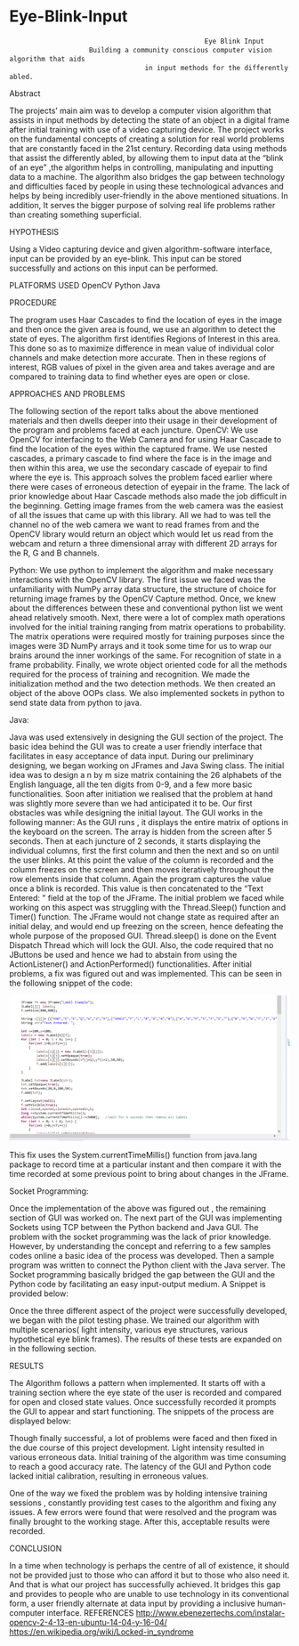 # Eye-Blink-Input
                                                     Eye Blink Input
                        Building a community conscious computer vision algorithm that aids
                                      in input methods for the differently abled.


Abstract
				              			
The projects’ main  aim was to develop a computer vision algorithm that assists in input methods by detecting the state of an object in a digital frame after initial training with use of a video capturing device.
The project works on the fundamental concepts of creating a solution for real world problems that are constantly faced in the 21st century. Recording data using methods that assist the differently abled, by allowing them to input data at the “blink of an eye” ,the algorithm helps in controlling, manipulating and inputting data to a machine.
The algorithm also bridges the gap between technology and difficulties faced by people in using these technological advances and helps by being incredibly user-friendly in the above mentioned situations. In addition, It serves the bigger purpose of solving real life problems rather than creating something superficial.




HYPOTHESIS
							
Using a Video capturing device and given algorithm-software interface, input can be provided by an eye-blink. This input can be stored successfully and actions on this input can be performed.

PLATFORMS USED
OpenCV
Python
Java

PROCEDURE

The program uses Haar Cascades to find the location of eyes in the image and then once the given area is found, we use an algorithm to detect the state of eyes. The algorithm first identifies Regions of Interest in this area. This done so as to maximize difference in mean value of individual color channels and make detection more accurate. Then in these regions of interest, RGB values of pixel in the given area and takes average and are compared to training data to find whether eyes are open or close.


APPROACHES AND PROBLEMS
		            				     
The following section of the report talks about the above mentioned materials and then dwells deeper into their usage in their development of the program and problems faced at each juncture. 
OpenCV:
We use OpenCV for interfacing to the Web Camera and for using Haar Cascade to find the location of the eyes within the captured frame. We use nested cascades, a primary cascade to find where the face is in the image and then within this area, we use the secondary cascade of eyepair to find where the eye is. This approach solves the problem faced earlier where there were cases of erroneous detection of eyepair in the frame. The lack of prior knowledge about Haar Cascade methods also made the job difficult in the beginning. 
Getting image frames from the web camera was the easiest of all the issues that came up with this library. All we had to was tell the channel no of the web camera we want to read frames from and the OpenCV library would return an object which would let us read from the webcam and return a three dimensional array with different 2D arrays for the R, G and B channels.


Python:
We use python to implement the algorithm and make necessary interactions with the OpenCV library. The first issue we faced was the unfamiliarity with NumPy array data structure, the structure of choice for returning image frames by the OpenCV Capture method. Once, we knew about the differences between these and conventional python list we went ahead relatively smooth.
Next, there were a lot of complex math operations involved for the initial training ranging from matrix operations to probability. The matrix operations were required mostly for training purposes since the images were 3D NumPy arrays and it took some time for us to wrap our brains around the inner workings of the same. For recognition of state in a frame probability.
Finally, we wrote object oriented code for all the methods required for the process of training and recognition. We made the initialization method and the two detection methods. We then created an object of the above OOPs class. We also implemented sockets in python to send state data from python to java.


Java:				
               
Java was used extensively in designing the GUI section of the project. The basic idea behind the GUI was to create a user friendly interface that facilitates in easy acceptance of data input. During our preliminary designing, we began working on JFrames and Java Swing class. The initial idea was to design a n by m size matrix containing the  26 alphabets of the English language,  all the ten digits from 0-9, and a few more basic functionalities. Soon after initiation we realised that the problem at hand was slightly more severe than we had anticipated it to be. Our first obstacles was while designing the initial layout. The GUI works in the following manner:
As the GUI runs , it displays the entire matrix of options in the keyboard on the screen. The array is hidden from the screen after 5 seconds. Then at each juncture of 2 seconds, it starts displaying the individual columns, first the first column and then the next and so on until the user blinks. At this point the value of the column is recorded and the column freezes on the screen and then moves iteratively throughout the row elements inside that column. Again the program captures the value once a blink is recorded. This value is then concatenated to the “Text Entered: ” field at the top of the JFrame.
The initial problem we faced while working on this aspect was struggling with the Thread.Sleep() function and Timer() function. The JFrame would not change state as required after an initial delay, and would end up freezing on the screen, hence defeating the whole purpose of the proposed GUI. Thread.sleep() is done on the Event Dispatch Thread which will lock the GUI. Also, the code required that no JButtons be used and hence we had to abstain from using the ActionListener() and ActionPerformed() functionalities. After initial problems, a fix was figured out and was implemented. This can be seen in the following snippet of the code: 

![](images/gui.png)

This fix uses the System.currentTimeMillis() function from java.lang package to record time at a particular instant and then compare it with the time recorded at some previous point to bring about changes in the JFrame.


Socket Programming:					

                  
Once the implementation of the above was figured out , the remaining section of GUI was worked on. The next part of the GUI was implementing Sockets using TCP between the Python backend and Java GUI. The problem with the socket programming was the lack of prior knowledge. However, by understanding the concept and referring to a few samples codes online a basic idea of the process was developed. Then a sample program was written to connect the Python  client with the Java server. The Socket programming basically bridged the gap between the GUI and the Python code by facilitating an easy input-output medium. A Snippet is provided below:


  
Once the three different aspect of the project were successfully developed, we began with the pilot testing phase. We trained our algorithm with multiple scenarios( light intensity, various eye structures, various hypothetical eye blink frames). The results of these tests are expanded on in the following section. 

RESULTS
          
          
The Algorithm follows a pattern when implemented. It starts off with a training section where the eye state of the user is recorded and compared for open and closed state values. Once successfully recorded it prompts the GUI to appear and start functioning. The snippets of the process are displayed below:

Though finally successful, a lot of problems were faced and then fixed in the due course of this project development.
Light intensity resulted in various erroneous data. 
Initial training of the algorithm was time consuming to reach a good accuracy rate.
The latency of the GUI and Python code lacked initial calibration, resulting in erroneous values.  

One of the way we fixed the problem was by holding intensive training sessions , constantly providing test cases to the algorithm and fixing any issues. A few errors were found that were resolved and the program was finally brought to the working stage. After this, acceptable results were recorded.

CONCLUSION

In a time when technology is perhaps the centre of all of existence, it should not be provided just to those who can afford it but to those who also need it. And that is what our project has successfully achieved. It bridges this gap and provides to people who are unable to use technology in its conventional form, a user friendly alternate at data input by providing a inclusive human-computer interface.
REFERENCES
http://www.ebenezertechs.com/instalar-opencv-2-4-13-en-ubuntu-14-04-y-16-04/
https://en.wikipedia.org/wiki/Locked-in_syndrome

